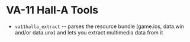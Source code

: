 # VA-11 Hall-A Tools

- `va11halla_extract` -- parses the resource bundle (game.ios, data.win
  and/or data.unx) and lets you extract multimedia data from it
